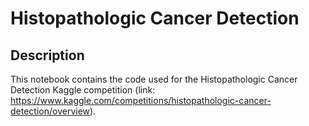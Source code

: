 # Histopathologic Cancer Detection

## Description

This notebook contains the code used for the Histopathologic Cancer Detection Kaggle competition (link: https://www.kaggle.com/competitions/histopathologic-cancer-detection/overview). 
